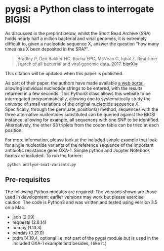 # pygsi: a Python class to interrogate BIGISI 

As discussed in the preprint below, whilst the Short Read Archive (SRA) holds nearly half a million bacterial and virial genomes, it is extremely difficult to, given a nucleotide sequence X, answer the question "how many times has X been deposited in the SRA?".

> Bradley P, Den Bakker HC, Rocha EPC, McVean G, Iqbal Z. Real-time search of all bacterial and viral genomic data. 2017. [biorXiv](https://dx.doi.org/10.1101/234955)

This citation will be updated when this paper is published.

As part of their paper, the authors have made available [a web portal](https://bigsi.io), allowing individual nucleotide strings to be entered, with the results returned in a few seconds. This Python3 class allows this website to be interrogated programmatically, allowing one to systematically study the universe of small variations of the original nucleotide sequence X. Specifically, through the permuate_positions() method, sequences with the three alternative nucleotides substituted can be queried against the BIGSI instance, allowing for example, all sequences with one SNP to be identified. Alternatively, the other 63 triplets from the codon table can be tried at each position.

For more information, please look at the included simple example that look for single nucleotide variants of the reference sequence of the important antibiotic resistance gene OXA-1. Simple python and Jupyter Notebook forms are included. To run the former:

     python analyse-oxa1-variants.py 

## Pre-requisites

The following Python modules are required. The versions shown are those used in development; earlier versions may work but please exercise caution. The code is Python3 and was written and tested using version 3.5 on a Mac.

- json (2.09)
- requests (2.8.14)
- numpy (1.13.3)
- pandas (0.21.0)
- tqdm (4.19.4, optional i.e. not part of the pygsi module but is used in the included OXA-1 example and besides, I like it.)



